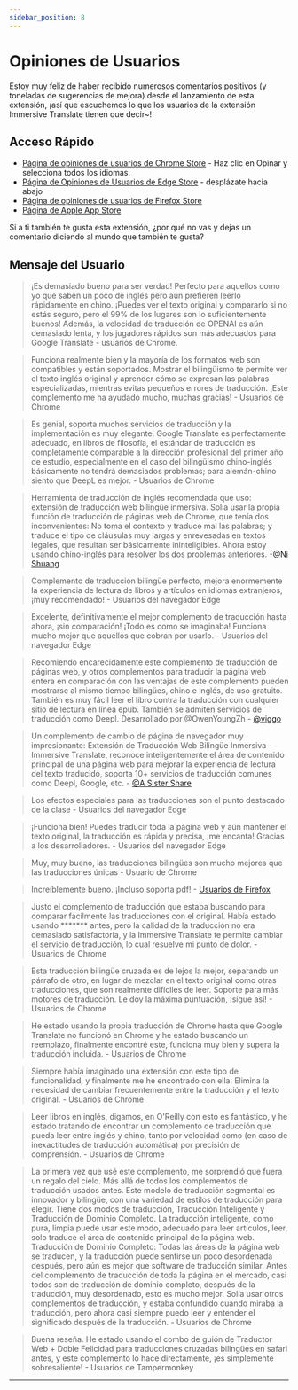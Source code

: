 ```yaml
---
sidebar_position: 8
---
```


# Opiniones de Usuarios

Estoy muy feliz de haber recibido numerosos comentarios positivos (y toneladas de sugerencias de mejora) desde el lanzamiento de esta extensión, ¡así que escuchemos lo que los usuarios de la extensión Immersive Translate tienen que decir\~!

## Acceso Rápido

- [Página de opiniones de usuarios de Chrome Store](https://chrome.google.com/webstore/detail/immersive-translate/bpoadfkcbjbfhfodiogcnhhhpibjhbnh) - Haz clic en Opinar y selecciona todos los idiomas.
- [Página de Opiniones de Usuarios de Edge Store](https://microsoftedge.microsoft.com/addons/detail/amkbmndfnliijdhojkpoglbnaaahippg) - desplázate hacia abajo
- [Página de opiniones de usuarios de Firefox Store](https://addons.mozilla.org/en-US/firefox/addon/immersive-translate/reviews/)
- [Página de Apple App Store](https://apps.apple.com/app/id6447957425)

Si a ti también te gusta esta extensión, ¿por qué no vas y dejas un comentario diciendo al mundo que también te gusta?

## Mensaje del Usuario

> ¡Es demasiado bueno para ser verdad! Perfecto para aquellos como yo que saben un poco de inglés pero aún prefieren leerlo rápidamente en chino. ¡Puedes ver el texto original y compararlo si no estás seguro, pero el 99% de los lugares son lo suficientemente buenos! Además, la velocidad de traducción de OPENAI es aún demasiado lenta, y los jugadores rápidos son más adecuados para Google Translate - usuarios de Chrome.

> Funciona realmente bien y la mayoría de los formatos web son compatibles y están soportados. Mostrar el bilingüismo te permite ver el texto inglés original y aprender cómo se expresan las palabras especializadas, mientras evitas pequeños errores de traducción. ¡Este complemento me ha ayudado mucho, muchas gracias! - Usuarios de Chrome

> Es genial, soporta muchos servicios de traducción y la implementación es muy elegante. Google Translate es perfectamente adecuado, en libros de filosofía, el estándar de traducción es completamente comparable a la dirección profesional del primer año de estudio, especialmente en el caso del bilingüismo chino-inglés básicamente no tendrá demasiados problemas; para alemán-chino siento que DeepL es mejor. - Usuarios de Chrome

> Herramienta de traducción de inglés recomendada que uso: extensión de traducción web bilingüe inmersiva. Solía usar la propia función de traducción de páginas web de Chrome, que tenía dos inconvenientes: No toma el contexto y traduce mal las palabras; y traduce el tipo de cláusulas muy largas y enrevesadas en textos legales, que resultan ser básicamente ininteligibles. Ahora estoy usando chino-inglés para resolver los dos problemas anteriores. -[@Ni Shuang](https://twitter.com/nishuang/status/1623576540389822465)

> Complemento de traducción bilingüe perfecto, mejora enormemente la experiencia de lectura de libros y artículos en idiomas extranjeros, ¡muy recomendado! - Usuarios del navegador Edge

> Excelente, definitivamente el mejor complemento de traducción hasta ahora, ¡sin comparación! ¡Todo es como se imaginaba! Funciona mucho mejor que aquellos que cobran por usarlo. - Usuarios del navegador Edge

> Recomiendo encarecidamente este complemento de traducción de páginas web, y otros complementos para traducir la página web entera en comparación con las ventajas de este complemento pueden mostrarse al mismo tiempo bilingües, chino e inglés, de uso gratuito. También es muy fácil leer el libro contra la traducción con cualquier sitio de lectura en línea epub. También se admiten servicios de traducción como Deepl. Desarrollado por @OwenYoungZh - [@viggo](https://twitter.com/decohack/status/1622175776274792449)

> Un complemento de cambio de página de navegador muy impresionante: Extensión de Traducción Web Bilingüe Inmersiva -Immersive Translate, reconoce inteligentemente el área de contenido principal de una página web para mejorar la experiencia de lectura del texto traducido, soporta 10+ servicios de traducción comunes como Deepl, Google, etc. - [@A Sister Share](https://twitter.com/abskoop/status/1619619066511241216)

> Los efectos especiales para las traducciones son el punto destacado de la clase - Usuarios del navegador Edge

> ¡Funciona bien! Puedes traducir toda la página web y aún mantener el texto original, la traducción es rápida y precisa, ¡me encanta! Gracias a los desarrolladores. - Usuarios del navegador Edge

> Muy, muy bueno, las traducciones bilingües son mucho mejores que las traducciones únicas - Usuario de Chrome

> Increíblemente bueno. ¡Incluso soporta pdf! - [Usuarios de Firefox](https://addons.mozilla.org/en-US/firefox/addon/immersive-translate/reviews/1923696/)

> Justo el complemento de traducción que estaba buscando para comparar fácilmente las traducciones con el original. Había estado usando \*\*\*\*\*\*\* antes, pero la calidad de la traducción no era demasiado satisfactoria, y la Immersive Translate te permite cambiar el servicio de traducción, lo cual resuelve mi punto de dolor. - Usuarios de Chrome

> Esta traducción bilingüe cruzada es de lejos la mejor, separando un párrafo de otro, en lugar de mezclar en el texto original como otras traducciones, que son realmente difíciles de leer. Soporte para más motores de traducción. Le doy la máxima puntuación, ¡sigue así! - Usuarios de Chrome

> He estado usando la propia traducción de Chrome hasta que Google Translate no funcionó en Chrome y he estado buscando un reemplazo, finalmente encontré este, funciona muy bien y supera la traducción incluida. - Usuarios de Chrome

> Siempre había imaginado una extensión con este tipo de funcionalidad, y finalmente me he encontrado con ella. Elimina la necesidad de cambiar frecuentemente entre la traducción y el texto original. - Usuarios de Chrome

> Leer libros en inglés, digamos, en O'Reilly con esto es fantástico, y he estado tratando de encontrar un complemento de traducción que pueda leer entre inglés y chino, tanto por velocidad como (en caso de inexactitudes de traducción automática) por precisión de comprensión. - Usuarios de Chrome

> La primera vez que usé este complemento, me sorprendió que fuera un regalo del cielo. Más allá de todos los complementos de traducción usados antes. Este modelo de traducción segmental es innovador y bilingüe, con una variedad de estilos de traducción para elegir. Tiene dos modos de traducción, Traducción Inteligente y Traducción de Dominio Completo. La traducción inteligente, como pura, limpia puede usar este modo, adecuado para leer artículos, leer, solo traduce el área de contenido principal de la página web. Traducción de Dominio Completo: Todas las áreas de la página web se traducen, y la traducción puede sentirse un poco desordenada después, pero aún es mejor que software de traducción similar. Antes del complemento de traducción de toda la página en el mercado, casi todos son de traducción de dominio completo, después de la traducción, muy desordenado, esto es mucho mejor. Solía usar otros complementos de traducción, y estaba confundido cuando miraba la traducción, pero ahora casi siempre puedo leer y entender el significado después de la traducción. - Usuarios de Chrome

> Buena reseña. He estado usando el combo de guión de Traductor Web + Doble Felicidad para traducciones cruzadas bilingües en safari antes, y este complemento lo hace directamente, ¡es simplemente sobresaliente! - Usuarios de Tampermonkey

---

<!-- Si tienes algo que decir que quieres que se quede aquí, [edita](https://github.com/immersive-translate/immersive-translate/edit/main/docs/review.md) este archivo fuente de Github para \~ -->
